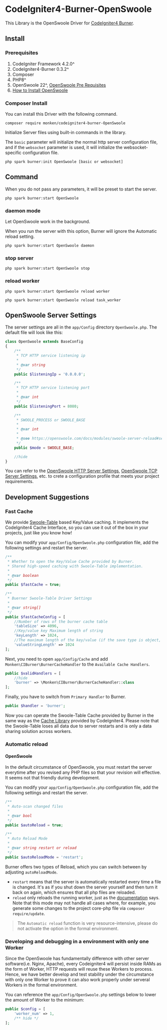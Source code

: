 # CodeIgniter4-Burner-OpenSwoole

This Library is the OpenSwoole Driver for [CodeIgniter4 Burner](https://github.com/monkenWu/CodeIgniter4-Burner).

## Install

### Prerequisites
1. CodeIgniter Framework 4.2.0^
2. CodeIgniter4-Burner 0.3.2^
3. Composer
4. PHP8^
5. OpenSwoole 22^, [OpenSwoole Pre Requisites](https://openswoole.com/docs/get-started/prerequisites)
6. [How to Install OpenSwoole](https://openswoole.com/docs/get-started/installation)

### Composer Install

You can install this Driver with the following command.

```
composer require monken/codeigniter4-burner-OpenSwoole
```

Initialize Server files using built-in commands in the library.

The `basic` parameter will initialize the normal http server configuration file, and if the `websocket` parameter is used, it will initialize the websocket-specific configuration file.

```
php spark burner:init OpenSwoole [basic or websocket]
```

## Command

When you do not pass any parameters, it will be preset to start the server.

```
php spark burner:start OpenSwoole
```

### daemon mode

Let OpenSwoole work in the background.

When you run the server with this option, Burner will ignore the Automatic reload setting.

```
php spark burner:start OpenSwoole daemon
```

### stop server

```
php spark burner:start OpenSwoole stop
```

### reload worker

```
php spark burner:start OpenSwoole reload worker
```

```
php spark burner:start OpenSwoole reload task_worker
```

## OpenSwoole Server Settings

The server settings are all in the `app/Config` directory `OpenSwoole.php`. The default file will look like this:

```php
class OpenSwoole extends BaseConfig
{
    /**
     * TCP HTTP service listening ip
     *
     * @var string
     */
    public $listeningIp = '0.0.0.0';

    /**
     * TCP HTTP service listening port
     *
     * @var int
     */
    public $listeningPort = 8080;

    /**
     * SWOOLE_PROCESS or SWOOLE_BASE
     *
     * @var int
     *
     * @see https://openswoole.com/docs/modules/swoole-server-reload#server-modes-and-reloading
     */
    public $mode = SWOOLE_BASE;

    //hide
}
```

You can refer to the [OpenSwoole HTTP Server Settings](https://openswoole.com/docs/modules/swoole-http-server/configuration), [OpenSwoole TCP Server Settings](https://openswoole.com/docs/modules/swoole-server/configuration), etc. to crete a configuration profile that meets your project requirements.

## Development Suggestions

### Fast Cache

We provide [Swoole-Table](https://openswoole.com/docs/modules/swoole-table) based Key/Value caching. It implements the CodeIgniter4 Cache Interface, so you can use it out of the box in your projects, just like you know how!

You can modify your `app/Config/OpenSwoole.php` configuration file, add the following settings and restart the server.

```php
/**
 * Whether to open the Key/Value Cache provided by Burner.
 * Shared high-speed caching with Swoole-Table implementation.
 * 
 * @var boolean
 */
public $fastCache = true;

/**
 * Buerner Swoole-Table Driver Settings
 * 
 * @var string[]
 */
public $fastCacheConfig = [
    //Number of rows of the burner cache table
    'tableSize' => 4096,   
    //Key/value key Maximum length of string
    'keyLength' => 1024,
    //The maximum length of the key/value (if the save type is object, array, string).
    'valueStringLength' => 1024
];
```

Next, you need to open `app/Config/Cache` and add `Monken\CIBurner\BurnerCacheHandler` to the `Available Cache Handlers`.

```php
public $validHandlers = [
    //hide
    'burner' => \Monken\CIBurner\BurnerCacheHandler::class
];
```

Finally, you have to switch from `Primary Handler` to Burner.

```php
public $handler = 'burner';
```

Now you can operate the Swoole-Table Cache provided by Burner in the same way as the [Cache Library](https://www.codeigniter.com/user_guide/libraries/caching.html) provided by CodeIgniter4. Please note that the Swoole-Table loses all data due to server restarts and is only a data sharing solution across workers.

### Automatic reload

#### OpenSwoole

In the default circumstance of OpenSwoole, you must restart the server everytime after you revised any PHP files so that your revision will effective. It seems not that friendly during development.

You can modify your `app/Config/OpenSwoole.php` configuration file, add the following settings and restart the server.

```php
/**
 * Auto-scan changed files
 *
 * @var bool
 */
public $autoReload = true;

/**
 * Auto Reload Mode
 *
 * @var string restart or reload
 */
public $autoReloadMode = 'restart';
```

Burner offers two types of Reload, which you can switch between by adjusting `autoReloadMode`.

* `restart` means that the server is automatically restarted every time a file is changed. It's as if you shut down the server yourself and then turn it back on again, which ensures that all php files are reloaded.
* `reload` only reloads the running worker, just as the [documentation](https://openswoole.com/docs/modules/swoole-server-reload#hot-code-linux-signal-trigger) says. Note that this mode may not handle all cases where, for example, you generate some changes to the project core-php file via `composer require/update`. 

> The `Automatic reload` function is very resource-intensive, please do not activate the option in the formal environment.

### Developing and debugging in a environment with only one Worker

Since the OpenSwoole has fundamentally difference with other server software(i.e. Nginx, Apache), every Codeigniter4 will persist inside RAMs as the form of Worker, HTTP requests will reuse these Workers to process. Hence, we have better develop and test stability under the circumstance with only one Worker to prove it can also work properly under serveral Workers in the formal environment.

You can reference the `app/Config/OpenSwoole.php` settings below to lower the amount of Worker to the minimum:

```php
public $config = [
    'worker_num' => 1,
    /** hide */
];
```
